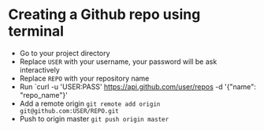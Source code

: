 # Creating a Github repo using terminal

* Go to your project directory
* Replace `USER` with your username, your password will be ask interactively
* Replace `REPO` with your repository name
* Run `curl -u 'USER:PASS' https://api.github.com/user/repos -d '{"name":
  "repo_name"}'
* Add a remote origin `git remote add origin git@github.com:USER/REPO.git`
* Push to origin master `git push origin master`
